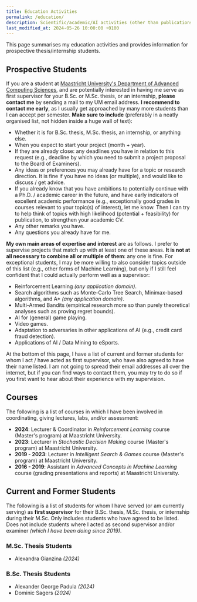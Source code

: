 ```yaml
---
title: Education Activities
permalink: /education/
description: Scientific/academic/AI activities (other than publications).
last_modified_at: 2024-05-26 10:00:00 +0100
---
```


This page summarises my education activities and provides information for prospective thesis/internship students.

## Prospective Students

If you are a student at [Maastricht University's Department of Advanced Computing Sciences](https://www.maastrichtuniversity.nl/dacs),
and are potentially interested in having me serve as first supervisor for your B.Sc. or M.Sc. thesis, or an internship, **please contact me** 
by sending a mail to my UM email address. **I recommend to contact me early**, as I usually get approached by many more students than I can
accept per semester. **Make sure to include** (preferably in a neatly organised list, not hidden inside a huge wall of text):

- Whether it is for B.Sc. thesis, M.Sc. thesis, an internship, or anything else.
- When you expect to start your project (month + year).
- If they are already close: any deadlines you have in relation to this request (e.g., deadline by which you need to submit a project proposal to the Board of Examiners).
- Any ideas or preferences you may already have for a topic or research direction. It is fine if you have no ideas (or multiple), and would like to discuss / get advice.
- If you already know that you have ambitions to potentially continue with a Ph.D. / academic career in the future, and have early indicators of excellent academic
performance (e.g., exceptionally good grades in courses relevant to your topic(s) of interest), let me know. Then I can try to help think of topics with high
likelihood (potential + feasibility) for publication, to strengthen your academic CV.
- Any other remarks you have.
- Any questions you already have for me.

**My own main areas of expertise and interest** are as follows. I prefer to supervise projects that match up with at least one of these areas.
**It is not at all necessary to combine all or multiple of them**: any one is fine. For exceptional students, I may be more willing to
also consider topics outside of this list (e.g., other forms of Machine Learning), but only if I still feel confident that I could actually 
perform well as a supervisor:

- Reinforcement Learning *(any application domain)*.
- Search algorithms such as Monte-Carlo Tree Search, Minimax-based algorithms, and A* *(any application domain)*.
- Multi-Armed Bandits (empirical research more so than purely theoretical analyses such as proving regret bounds).
- AI for (general) game playing.
- Video games.
- Adaptation to adversaries in other applications of AI (e.g., credit card fraud detection).
- Applications of AI / Data Mining to eSports.

At the bottom of this page, I have a list of current and former students for whom I act / have acted as first supervisor,
who have also agreed to have their name listed. I am not going to spread their email addresses all over the internet, but 
if you can find ways to contact them, you may try to do so if you first want to hear about their experience with my supervision.

## Courses

The following is a list of courses in which I have been involved in coordinating, giving lectures, labs, and/or assessment:

- **2024**: Lecturer & Coordinator in *Reinforcement Learning* course (Master's program) at Maastricht University.
- **2023**: Lecturer in *Stochastic Decision Making* course (Master's program) at Maastricht University.
- **2019 - 2023**: Lecturer in *Intelligent Search & Games* course (Master's program) at Maastricht University.
- **2016 - 2019**: Assistant in *Advanced Concepts in Machine Learning* course (grading presentations and reports) at Maastricht University.

## Current and Former Students

The following is a list of students for whom I have served (or am currently serving) as **first supervisor** for their B.Sc. thesis,
M.Sc. thesis, or internship during their M.Sc. Only includes students who have agreed to be listed. Does not include students where
I acted as second supervisor and/or examiner *(which I have been doing since 2019)*.

### M.Sc. Thesis Students

- Alexandra Gianzina *(2024)*

### B.Sc. Thesis Students

- Alexander George Padula *(2024)*
- Dominic Sagers *(2024)*
